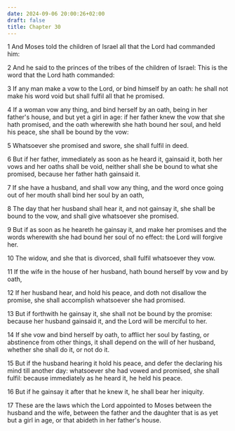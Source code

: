 ```yaml
---
date: 2024-09-06 20:00:26+02:00
draft: false
title: Chapter 30
---
```




1 And Moses told the children of Israel all that the Lord had commanded him:

2 And he said to the princes of the tribes of the children of Israel: This is the word that the Lord hath commanded:

3 If any man make a vow to the Lord, or bind himself by an oath: he shall not make his word void but shall fulfil all that he promised.

4 If a woman vow any thing, and bind herself by an oath, being in her father's house, and but yet a girl in age: if her father knew the vow that she hath promised, and the oath wherewith she hath bound her soul, and held his peace, she shall be bound by the vow:

5 Whatsoever she promised and swore, she shall fulfil in deed.

6 But if her father, immediately as soon as he heard it, gainsaid it, both her vows and her oaths shall be void, neither shall she be bound to what she promised, because her father hath gainsaid it.

7 If she have a husband, and shall vow any thing, and the word once going out of her mouth shall bind her soul by an oath,

8 The day that her husband shall hear it, and not gainsay it, she shall be bound to the vow, and shall give whatsoever she promised.

9 But if as soon as he heareth he gainsay it, and make her promises and the words wherewith she had bound her soul of no effect: the Lord will forgive her.

10 The widow, and she that is divorced, shall fulfil whatsoever they vow.

11 If the wife in the house of her husband, hath bound herself by vow and by oath,

12 If her husband hear, and hold his peace, and doth not disallow the promise, she shall accomplish whatsoever she had promised.

13 But if forthwith he gainsay it, she shall not be bound by the promise: because her husband gainsaid it, and the Lord will be merciful to her.

14 If she vow and bind herself by oath, to afflict her soul by fasting, or abstinence from other things, it shall depend on the will of her husband, whether she shall do it, or not do it.

15 But if the husband hearing it hold his peace, and defer the declaring his mind till another day: whatsoever she had vowed and promised, she shall fulfil: because immediately as he heard it, he held his peace.

16 But if he gainsay it after that he knew it, he shall bear her iniquity.

17 These are the laws which the Lord appointed to Moses between the husband and the wife, between the father and the daughter that is as yet but a girl in age, or that abideth in her father's house.

